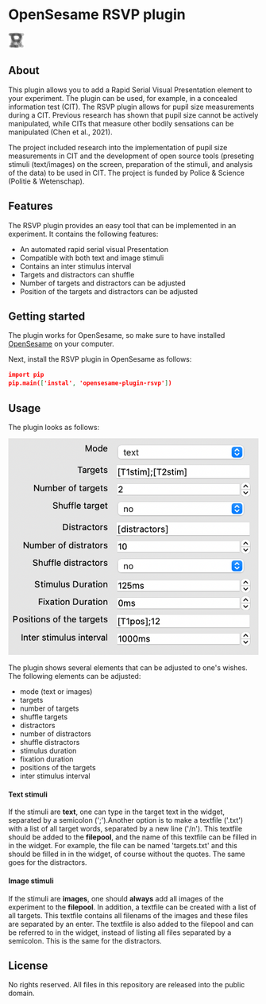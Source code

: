 # OpenSesame RSVP plugin
![RSVP_plugin](/opensesame_plugins/RSVP_plugin/RSVP_plugin_large.png)

## About

This plugin allows you to add a Rapid Serial Visual Presentation element to your experiment.
The plugin can be used, for example, in a concealed information test (CIT). The RSVP plugin
allows for pupil size measurements during a CIT. Previous research has shown that pupil size 
cannot be actively manipulated, while CITs that measure other bodily sensations can be 
manipulated (Chen et al., 2021). 

The project included research into the implementation of pupil size measurements in CIT and
the development of open source tools (preseting stimuli (text/images) on the screen, 
preparation of the stimuli, and analysis of the data) to be used in CIT. The project is 
funded by Police & Science (Politie & Wetenschap). 

## Features
The RSVP plugin provides an easy tool that can be implemented in an experiment. It contains
the following features:
* An automated rapid serial visual Presentation
* Compatible with both text and image stimuli
* Contains an inter stimulus interval
* Targets and distractors can shuffle
* Number of targets and distractors can be adjusted
* Position of the targets and distractors can be adjusted

## Getting started
The plugin works for OpenSesame, so make sure to have installed [OpenSesame](https://osdoc.cogsci.nl/3.2/download) on your computer.

Next, install the RSVP plugin in OpenSesame as follows:
```json
import pip
pip.main(['instal', 'opensesame-plugin-rsvp'])
```



## Usage
The plugin looks as follows:

![GUI](/GUI.png)

The plugin shows several elements that can be adjusted to one's wishes. The following elements
can be adjusted:
* mode (text or images)
* targets
* number of targets
* shuffle targets
* distractors
* number of distractors
* shuffle distractors
* stimulus duration
* fixation duration
* positions of the targets
* inter stimulus interval

#### Text stimuli
If the stimuli are **text**, one can type in the target text in the widget, separated by a 
semicolon (';').Another option is to make a textfile ('.txt') with a list of all target words, 
separated by a new line ('/n'). This textfile should be added to the **filepool**, and the 
name of this textfile can be filled in in the widget. For example, the file can be named 
'targets.txt' and this should be filled in in the widget, of course without the quotes. The same 
goes for the distractors.

#### Image stimuli
If the stimuli are **images**, one should **always** add all images of the experiment to the **filepool**. 
In addition, a textfile can be created with a list of all targets. This textfile contains all filenams of 
the images and these files are separated by an enter. The textfile is also added to the filepool and can 
be referred to in the widget, instead of listing all files separated by a semicolon. This is the same for 
the distractors.

## License

No rights reserved. All files in this repository are released into the public domain.
